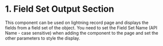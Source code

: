 # 1. Field Set Output Section
This component can be used on lightning record page and displays the fields from a field set of the object. You need to set the Field Set Name (API Name - case sensitive) when adding the component to the page and set the other parameters to style the display.
